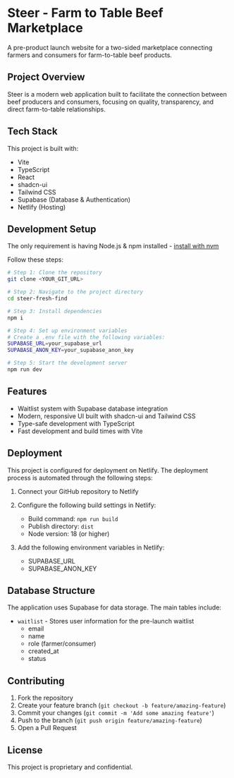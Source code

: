 # Steer - Farm to Table Beef Marketplace

A pre-product launch website for a two-sided marketplace connecting farmers and consumers for farm-to-table beef products.

## Project Overview

Steer is a modern web application built to facilitate the connection between beef producers and consumers, focusing on quality, transparency, and direct farm-to-table relationships.

## Tech Stack

This project is built with:

- Vite
- TypeScript
- React
- shadcn-ui
- Tailwind CSS
- Supabase (Database & Authentication)
- Netlify (Hosting)

## Development Setup

The only requirement is having Node.js & npm installed - [install with nvm](https://github.com/nvm-sh/nvm#installing-and-updating)

Follow these steps:

```sh
# Step 1: Clone the repository
git clone <YOUR_GIT_URL>

# Step 2: Navigate to the project directory
cd steer-fresh-find

# Step 3: Install dependencies
npm i

# Step 4: Set up environment variables
# Create a .env file with the following variables:
SUPABASE_URL=your_supabase_url
SUPABASE_ANON_KEY=your_supabase_anon_key

# Step 5: Start the development server
npm run dev
```

## Features

- Waitlist system with Supabase database integration
- Modern, responsive UI built with shadcn-ui and Tailwind CSS
- Type-safe development with TypeScript
- Fast development and build times with Vite

## Deployment

This project is configured for deployment on Netlify. The deployment process is automated through the following steps:

1. Connect your GitHub repository to Netlify
2. Configure the following build settings in Netlify:
   - Build command: `npm run build`
   - Publish directory: `dist`
   - Node version: 18 (or higher)

3. Add the following environment variables in Netlify:
   - SUPABASE_URL
   - SUPABASE_ANON_KEY

## Database Structure

The application uses Supabase for data storage. The main tables include:

- `waitlist` - Stores user information for the pre-launch waitlist
  - email
  - name
  - role (farmer/consumer)
  - created_at
  - status

## Contributing

1. Fork the repository
2. Create your feature branch (`git checkout -b feature/amazing-feature`)
3. Commit your changes (`git commit -m 'Add some amazing feature'`)
4. Push to the branch (`git push origin feature/amazing-feature`)
5. Open a Pull Request

## License

This project is proprietary and confidential.
